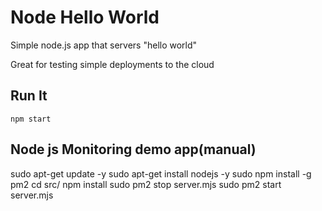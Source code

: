 # Node Hello World

Simple node.js app that servers "hello world"

Great for testing simple deployments to the cloud

## Run It

`npm start`





## Node js Monitoring demo app(manual)

sudo apt-get update -y
sudo apt-get install nodejs -y
sudo npm install -g pm2
cd src/
npm install
sudo pm2 stop server.mjs
sudo pm2 start server.mjs
